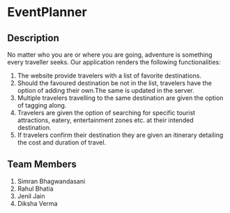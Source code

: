 # EventPlanner

## Description
No matter who you are or where you are going, adventure is something every traveller seeks. Our application renders the following functionalities:
1. The website provide travelers with a list of favorite destinations.
2. Should the favoured destination be not in the list, travelers have the option of adding their own.The same is updated in the server.
3. Multiple travelers travelling to the same destination are given the option of tagging along.
4. Travelers are given the option of searching for specific tourist attractions, eatery, entertainment zones etc. at their intended destination.
5. If travelers confirm their destination they are given an itinerary detailing the cost and duration of travel.

## Team Members
1. Simran Bhagwandasani
2. Rahul Bhatia 
3. Jenil Jain
4. Diksha Verma
